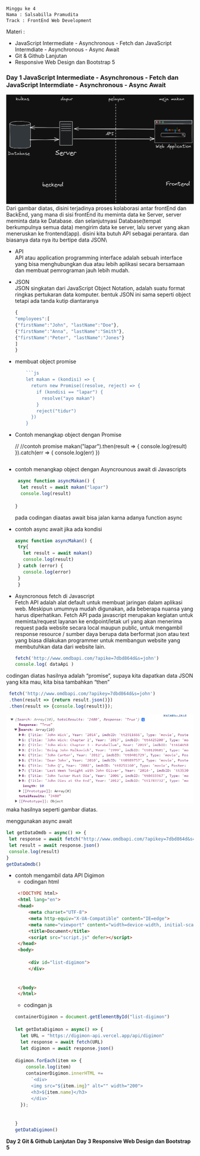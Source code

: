 ```
Minggu ke 4 
Nama : Salsabilla Pramudita
Track : FrontEnd Web Development
```

Materi : 
- JavaScript Intermediate - Asynchronous - Fetch dan JavaScript Intermdiate - Asynchronous - Async Await
- Git & Github Lanjutan
- Responsive Web Design dan Bootstrap 5


### Day 1 JavaScript Intermediate - Asynchronous - Fetch dan JavaScript Intermdiate - Asynchronous - Async Await

![image.png]( gambar/img1.png)\
Dari gambar diatas, disini terjadinya proses kolaborasi antar frontEnd dan BackEnd, yang mana di sisi frontEnd itu meminta data ke Server, server meminta data ke Database. dan selanjutnyasi Database(tempat berkumpulnya semua data) mengirim data ke server, lalu server yang akan meneruskan ke frontend(app). disini kita butuh API sebagai perantara. dan biasanya data nya itu bertipe data JSON\
- API\
  API  atau application programming interface adalah sebuah interface yang bisa menghubungkan dua atau lebih aplikasi secara bersamaan dan membuat pemrograman jauh lebih mudah.
- JSON\
  JSON singkatan dari JavaScript Object Notation, adalah suatu format ringkas pertukaran data komputer. bentuk JSON ini sama seperti object tetapi ada tanda kutip diantaranya
    ```js
    {
  "employees":[
    {"firstName":"John", "lastName":"Doe"},
    {"firstName":"Anna", "lastName":"Smith"},
    {"firstName":"Peter", "lastName":"Jones"}
  ]
  }
  ```
- membuat object promise
    ```js
        ```js
        let makan = (kondisi) => {
          return new Promise((resolve, reject) => {
            if (kondisi == "lapar") {
              resolve("ayo makan")
            }
            reject("tidur")
          })
        }
    ```
- Contoh menangkap object dengan Promise

    // //contoh promise
    makan("lapar").then(result => {
      console.log(result)
    }).catch(err => {
      console.log(err)
    })
    ```
 - contoh menangkap object dengan Asyncrounous await di Javascripts
    ```js
     async function asyncMakan() {
      let result = await makan("lapar")
      console.log(result)

    }
    ```
    pada codingan diaatas await bisa jalan karna adanya function async
 - contoh async await jika ada kondisi
     ```js
     async function asyncMakan() {
      try{
        let result = await makan()
        console.log(result)  
      } catch (error) {
        console.log(error)
      }
      }
     ```  
  
- Asyncronous fetch di Javascript\
  Fetch API adalah alat default untuk membuat jaringan dalam aplikasi web. Meskipun umumnya mudah digunakan, ada beberapa nuansa yang harus diperhatikan. Fetch API pada javascript merupakan kegiatan untuk meminta/request layanan ke endpoint/letak url yang akan menerima request pada website secara local maupun public, untuk mengambil response resource / sumber daya berupa data berformat json atau text yang biasa dilakukan programmer untuk membangun website yang membutuhkan data dari website lain.
    ```js
   fetch('http://www.omdbapi.com/?apike=7dbd864d&s=john')
    console.log( dataApi )
    ```
 codingan diatas hasilnya adalah “promise”, supaya kita dapatkan data JSON yang kita mau, kita bisa tambahkan “then” 
   ```js
    fetch('http://www.omdbapi.com/?apikey=7dbd864d&s=john')
    .then(result => {return result.json()})
    .then(result => {console.log(result)});
   ```
 ![image.png]( gambar/img2.PNG)\
 maka hasilnya seperti gambar diatas.
 
 menggunakan async await
   ```js
   let getDataOmdb = async() => {
    let response = await fetch("http://www.omdbapi.com/?apikey=7dbd864d&s=john")
    let result = await response.json()
    console.log(result)
  }
  getDataOmdb()
   ```
   
  - contoh mengambil data API Digimon
    - codingan html
     ```html
      <!DOCTYPE html>
      <html lang="en">
      <head>
          <meta charset="UTF-8">
          <meta http-equiv="X-UA-Compatible" content="IE=edge">
          <meta name="viewport" content="width=device-width, initial-scale=1.0">
          <title>Document</title>
          <script src="script.js" defer></script>
      </head>
      <body>

          <div id="list-digimon">
          </div>


      </body>
      </html>
     ```
    - codingan js
    ```js
    containerDigimon = document.getElementById("list-digimon")

    let getDataDigimon = async() => {
      let URL = "https://digimon-api.vercel.app/api/digimon"
      let response = await fetch(URL)
      let digimon = await response.json()

    digimon.forEach(item => {
        console.log(item)
        containerDigimon.innerHTML +=
          `<div>
          <img src="${item.img}" alt="" width="200">
          <h3>${item.name}</h3>
          </div>`
      });


    }
    getDataDigimon()
    
    ```
 
**Day 2 Git & Github Lanjutan**
**Day 3  Responsive Web Design dan Bootstrap 5**

